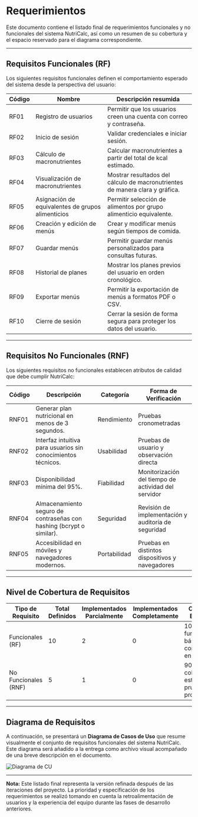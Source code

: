 # Requerimientos

Este documento contiene el listado final de requerimientos funcionales y no funcionales del sistema NutriCalc, así como un resumen de su cobertura y el espacio reservado para el diagrama correspondiente.

---

## Requisitos Funcionales (RF)

Los siguientes requisitos funcionales definen el comportamiento esperado del sistema desde la perspectiva del usuario:

| Código  | Nombre                                               | Descripción resumida                                                                                                                                      |
|---------|------------------------------------------------------|-----------------------------------------------------------------------------------------------------------------------------------------------------------|
| RF01    | Registro de usuarios                                 | Permitir que los usuarios creen una cuenta con correo y contraseña.                                                                                      |
| RF02    | Inicio de sesión                                     | Validar credenciales e iniciar sesión.                                                                                                                   |
| RF03    | Cálculo de macronutrientes                           | Calcular macronutrientes a partir del total de kcal estimado.                                                                                            |
| RF04    | Visualización de macronutrientes                     | Mostrar resultados del cálculo de macronutrientes de manera clara y gráfica.                                                                             |
| RF05    | Asignación de equivalentes de grupos alimenticios    | Permitir selección de alimentos por grupo alimenticio equivalente.                                                                                       |
| RF06    | Creación y edición de menús                          | Crear y modificar menús según tiempos de comida.                                                                                                         |
| RF07    | Guardar menús                                        | Permitir guardar menús personalizados para consultas futuras.                                                                                            |
| RF08    | Historial de planes                                  | Mostrar los planes previos del usuario en orden cronológico.                                                                                             |
| RF09    | Exportar menús                                       | Permitir la exportación de menús a formatos PDF o CSV.                                                                                                   |
| RF10    | Cierre de sesión                                     | Cerrar la sesión de forma segura para proteger los datos del usuario.                                                                                    |

---

## Requisitos No Funcionales (RNF)

Los siguientes requisitos no funcionales establecen atributos de calidad que debe cumplir NutriCalc:

| Código  | Descripción                                                                 | Categoría     | Forma de Verificación                                                |
|---------|------------------------------------------------------------------------------|---------------|-----------------------------------------------------------------------|
| RNF01   | Generar plan nutricional en menos de 3 segundos.                            | Rendimiento   | Pruebas cronometradas                                                 |
| RNF02   | Interfaz intuitiva para usuarios sin conocimientos técnicos.                | Usabilidad    | Pruebas de usuario y observación directa                              |
| RNF03   | Disponibilidad mínima del 95%.                                              | Fiabilidad    | Monitorización del tiempo de actividad del servidor                   |
| RNF04   | Almacenamiento seguro de contraseñas con hashing (bcrypt o similar).        | Seguridad     | Revisión de implementación y auditoría de seguridad                   |
| RNF05   | Accesibilidad en móviles y navegadores modernos.                            | Portabilidad  | Pruebas en distintos dispositivos y navegadores                       |

---

## Nivel de Cobertura de Requisitos

| Tipo de Requisito       | Total Definidos | Implementados Parcialmente | Implementados Completamente | Cobertura Estimada |
|-------------------------|------------------|-----------------------------|-----------------------------|---------------------|
| Funcionales (RF)        | 10               | 2                           | 0                           | 100% funcionalidad básica lista, con mejoras en curso |
| No Funcionales (RNF)    | 5                | 1                           | 0                           | 90% cobertura estimada con pruebas programadas |

---

## Diagrama de Requisitos

A continuación, se presentará un **Diagrama de Casos de Uso** que resume visualmente el conjunto de requisitos funcionales del sistema NutriCalc. Este diagrama será añadido a la entrega como archivo visual acompañado de una breve descripción en el documento.

![Diagrama de CU](https://github.com/user-attachments/assets/f1ae05b3-14ee-4129-97b1-0658891d872a)


---

**Nota:** Este listado final representa la versión refinada después de las iteraciones del proyecto. La prioridad y especificación de los requerimientos se realizó tomando en cuenta la retroalimentación de usuarios y la experiencia del equipo durante las fases de desarrollo anteriores.
